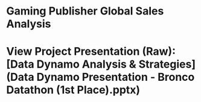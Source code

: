 # Gaming Publisher Global Sales Analysis

# View Project Presentation (Raw): [Data Dynamo Analysis & Strategies](Data Dynamo Presentation - Bronco Datathon (1st Place).pptx)
